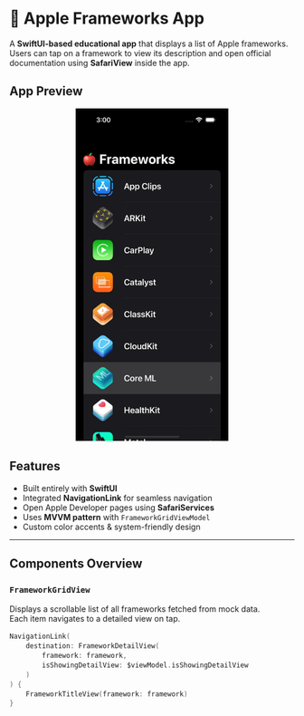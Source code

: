 # 🍎 Apple Frameworks App

A **SwiftUI-based educational app** that displays a list of Apple frameworks.  
Users can tap on a framework to view its description and open official documentation using **SafariView** inside the app.

##  App Preview

<p align="center">
  <img src="Apple-Frameworks/framework.gif" alt="Weather App Demo" width="270"/>
</p>

##  Features

-  Built entirely with **SwiftUI**
-  Integrated **NavigationLink** for seamless navigation
-  Open Apple Developer pages using **SafariServices**
-  Uses **MVVM pattern** with `FrameworkGridViewModel`
-  Custom color accents & system-friendly design

---

##  Components Overview

### `FrameworkGridView`
Displays a scrollable list of all frameworks fetched from mock data.  
Each item navigates to a detailed view on tap.

```swift
NavigationLink(
    destination: FrameworkDetailView(
        framework: framework,
        isShowingDetailView: $viewModel.isShowingDetailView
    )
) {
    FrameworkTitleView(framework: framework)
}
